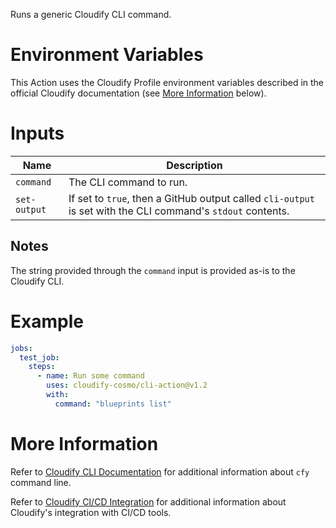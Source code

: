 Runs a generic Cloudify CLI command.

# Environment Variables

This Action uses the Cloudify Profile environment variables described in the official
Cloudify documentation (see [More Information](#more-information) below).

# Inputs

| Name | Description
|------|------------
| `command` | The CLI command to run.
| `set-output` | If set to `true`, then a GitHub output called `cli-output` is set with the CLI command's `stdout` contents.

## Notes

The string provided through the `command` input is provided as-is to the Cloudify CLI.

# Example

```yaml
jobs:
  test_job:
    steps:
      - name: Run some command
        uses: cloudify-cosmo/cli-action@v1.2
        with:
          command: "blueprints list"
```

# More Information

Refer to [Cloudify CLI Documentation](https://docs.cloudify.co/latest/cli/) for additional information about `cfy` command line.

Refer to [Cloudify CI/CD Integration](https://docs.cloudify.co/latest/working_with/integration/) for additional information about
Cloudify's integration with CI/CD tools.
